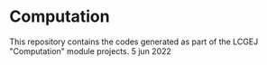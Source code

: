 # Computation
This repository contains the codes generated as part of the LCGEJ "Computation" module projects.
5 jun 2022
